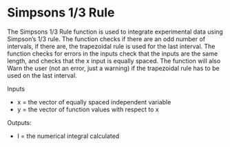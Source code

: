 # Simpsons 1/3 Rule

The Simpsons 1/3 Rule function is used to integrate experimental data using Simpson’s 1/3 rule. The function checks if there are an odd number of intervals, if there are, the trapezoidal rule is used for the last interval. The function checks for errors in the inputs check that the inputs are the same length, and checks that the x input is equally spaced. The function will also Warn the user (not an error, just a warning) if the trapezoidal rule has to be used on the last interval.

Inputs
* x = the vector of equally spaced independent variable
* y = the vector of function values with respect to x

Outputs:
*  I = the numerical integral calculated
